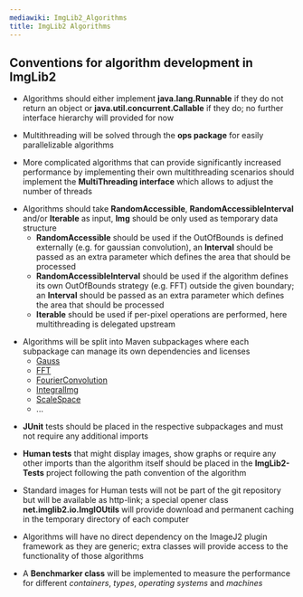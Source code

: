 ```yaml
---
mediawiki: ImgLib2_Algorithms
title: ImgLib2 Algorithms
---
```


## Conventions for algorithm development in ImgLib2

-   Algorithms should either implement **java.lang.Runnable** if they do not return an object or **java.util.concurrent.Callable** if they do; no further interface hierarchy will provided for now

<!-- -->

-   Multithreading will be solved through the **ops package** for easily parallelizable algorithms

<!-- -->

-   More complicated algorithms that can provide significantly increased performance by implementing their own multithreading scenarios should implement the **MultiThreading interface** which allows to adjust the number of threads

<!-- -->

-   Algorithms should take **RandomAccessible**, **RandomAccessibleInterval** and/or **Iterable** as input, **Img** should be only used as temporary data structure
    -   **RandomAccessible** should be used if the OutOfBounds is defined externally (e.g. for gaussian convolution), an **Interval** should be passed as an extra parameter which defines the area that should be processed
    -   **RandomAccessibleInterval** should be used if the algorithm defines its own OutOfBounds strategy (e.g. FFT) outside the given boundary; an **Interval** should be passed as an extra parameter which defines the area that should be processed
    -   **Iterable** should be used if per-pixel operations are performed, here multithreading is delegated upstream

<!-- -->

-   Algorithms will be split into Maven subpackages where each subpackage can manage its own dependencies and licenses
    -   [ Gauss](/Gauss_Package_ImgLib2)
    -   [ FFT](FFT_ImgLib2)
    -   [ FourierConvolution](FourierConvolution_ImgLib2)
    -   [ IntegralImg](IntegralImg_ImgLib2)
    -   [ ScaleSpace](ScaleSpace_ImgLib2)
    -   ...

<!-- -->

-   **JUnit** tests should be placed in the respective subpackages and must not require any additional imports

<!-- -->

-   **Human tests** that might display images, show graphs or require any other imports than the algorithm itself should be placed in the **ImgLib2-Tests** project following the path convention of the algorithm

<!-- -->

-   Standard images for Human tests will not be part of the git repository but will be available as http-link; a special opener class **net.imglib2.io.ImgIOUtils** will provide download and permanent caching in the temporary directory of each computer

<!-- -->

-   Algorithms will have no direct dependency on the ImageJ2 plugin framework as they are generic; extra classes will provide access to the functionality of those algorithms

<!-- -->

-   A **Benchmarker class** will be implemented to measure the performance for different *containers*, *types*, *operating systems* and *machines*
